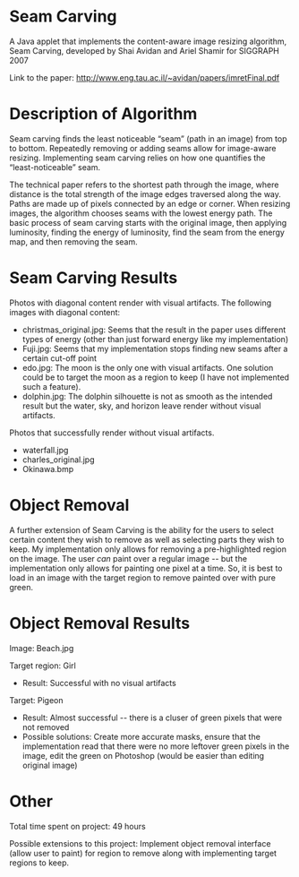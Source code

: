 # Seam Carving

A Java applet that implements the content-aware image resizing algorithm, Seam Carving, developed by Shai Avidan and Ariel Shamir for SIGGRAPH 2007

Link to the paper: http://www.eng.tau.ac.il/~avidan/papers/imretFinal.pdf

# Description of Algorithm

Seam carving finds the least noticeable “seam” (path in an image) from top to bottom. Repeatedly removing or adding seams allow for image-aware resizing. Implementing seam carving relies on how one quantifies the “least-noticeable” seam. 

The technical paper refers to the shortest path through the image, where distance is the total strength of the image edges traversed along the way. Paths are made up of pixels connected by an edge or corner. When resizing images, the algorithm chooses seams with the lowest energy path. The basic process of seam carving starts with the original image, then applying luminosity, finding the energy of luminosity, find the seam from the energy map, and then removing the seam.

# Seam Carving Results

Photos with diagonal content render with visual artifacts. The following images with diagonal content:
- christmas_original.jpg: Seems that the result in the paper uses different types of energy (other than just forward energy like my implementation)
- Fuji.jpg: Seems that my implementation stops finding new seams after a certain cut-off point
- edo.jpg: The moon is the only one with visual artifacts. One solution could be to target the moon as a region to keep (I have not implemented such a feature).
- dolphin.jpg: The dolphin silhouette is not as smooth as the intended result but the water, sky, and horizon leave render without visual artifacts.

Photos that successfully render without visual artifacts.
- waterfall.jpg
- charles_original.jpg
- Okinawa.bmp

# Object Removal

A further extension of Seam Carving is the ability for the users to select certain content they wish to remove as well as selecting parts they wish to keep. My implementation only allows for removing a pre-highlighted region on the image. The user *can* paint over a regular image -- but the implementation only allows for painting one pixel at a time. So, it is best to load in an image with the target region to remove painted over with pure green.

# Object Removal Results

Image: Beach.jpg

Target region: Girl
- Result: Successful with no visual artifacts

Target: Pigeon
- Result: Almost successful -- there is a cluser of green pixels that were not removed
- Possible solutions: Create more accurate masks, ensure that the implementation read that there were no more leftover green pixels in the image, edit the green on Photoshop (would be easier than editing original image)

# Other
Total time spent on project: 49 hours

Possible extensions to this project: Implement object removal interface (allow user to paint) for region to remove along with implementing target regions to keep.
